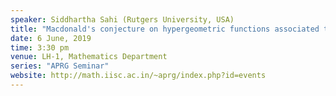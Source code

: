 ```yaml
---
speaker: Siddhartha Sahi (Rutgers University, USA)
title: "Macdonald's conjecture on hypergeometric functions associated to Jack polynomials"
date: 6 June, 2019
time: 3:30 pm
venue: LH-1, Mathematics Department
series: "APRG Seminar"
website: http://math.iisc.ac.in/~aprg/index.php?id=events
---
```


